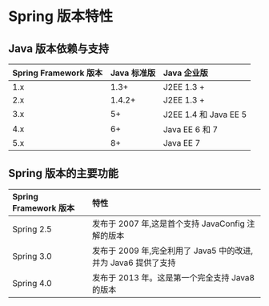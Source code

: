 # Spring 版本特性

## Java 版本依赖与支持

| Spring Framework 版本 | Java 标准版 | Java 企业版           |
| :-------------------- | :---------- | :-------------------- |
| 1.x                   | 1.3+        | J2EE 1.3 +            |
| 2.x                   | 1.4.2+      | J2EE 1.3 +            |
| 3.x                   | 5+          | J2EE 1.4 和 Java EE 5 |
| 4.x                   | 6+          | Java EE 6 和 7        |
| 5.x                   | 8+          | Java EE 7             |

## Spring 版本的主要功能

| Spring Framework 版本 | 特性                                                           |
| :-------------------- | :------------------------------------------------------------- |
| Spring 2.5            | 发布于 2007 年,这是首个支持 JavaConfig 注解的版本              |
| Spring 3.0            | 发布于 2009 年,完全利用了 Java5 中的改进,并为 Java6 提供了支持 |
| Spring 4.0            | 发布于 2013 年。这是第一个完全支持 Java8 的版本                |
